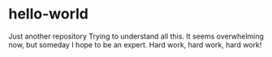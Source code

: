 # hello-world
Just another repository
Trying to understand all this. It seems overwhelming now, but someday I hope to be an expert. Hard work, hard work, hard work!
